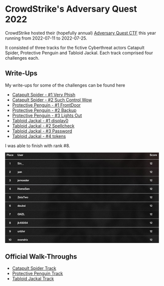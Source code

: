 # CrowdStrike's Adversary Quest 2022

CrowdStrike hosted their (hopefully annual) [Adversary Quest CTF](https://www.crowdstrike.com/blog/capture-the-flag-crowdstrike-intelligence-adversary-quest-2022/) this year running from 2022-07-11 to 2022-07-25.

It consisted of three tracks for the fictive Cyberthreat actors Catapult Spider, Protective Penguin and Tabloid Jackal. Each track comprised four challenges each.

## Write-Ups

My write-ups for some of the challenges can be found here

- [Catapult Spider - #1 Very Phish](./Catapult%20Spider/1%20Very%20Phish)
- [Catapult Spider - #2 Such Control Wow](./Catapult%20Spider/2%20Such%20Control%20Wow)
- [Protective Penguin - #1 FrontDoor](./Protective%20Penguin/1%20FrontDoor)
- [Protective Penguin - #2 Backup](./Protective%20Penguin/2%20Backup)
- [Protective Penguin - #3 Lights Out](./Protective%20Penguin/3%20Lights%20Out)
- [Tabloid Jackal - #1 display0](./Tabloid%20Jackal/1%20display0)
- [Tabloid Jackal - #2 Spellcheck](./Tabloid%20Jackal/2%20Spellcheck)
- [Tabloid Jackal - #3 Password](./Tabloid%20Jackal/3%20Password)
- [Tabloid Jackal - #4 tokens](./Tabloid%20Jackal/4%20tokens)

I was able to finish with rank #8.

![top10](./top10.jpeg)

## Official Walk-Throughs

- [Catapult Spider Track](https://www.crowdstrike.com/blog/catapult-spider-adversary-quest-walkthrough-2022/)
- [Protective Penguin Track]()
- [Tabloid Jackal Track](https://www.crowdstrike.com/blog/tabloid-jackal-adversary-quest-walkthrough-2022/)
